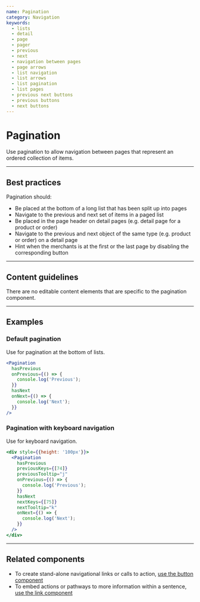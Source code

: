 ```yaml
---
name: Pagination
category: Navigation
keywords:
  - lists
  - detail
  - page
  - pager
  - previous
  - next
  - navigation between pages
  - page arrows
  - list navigation
  - list arrows
  - list pagination
  - list pages
  - previous next buttons
  - previous buttons
  - next buttons
---
```


# Pagination

Use pagination to allow navigation between pages that represent an ordered collection of items.

---

## Best practices

Pagination should:

- Be placed at the bottom of a long list that has been split up into pages
- Navigate to the previous and next set of items in a paged list
- Be placed in the page header on detail pages (e.g. detail page for a product or order)
- Navigate to the previous and next object of the same type (e.g. product or order) on a detail page
- Hint when the merchants is at the first or the last page by disabling the corresponding button

---

## Content guidelines

There are no editable content elements that are specific to the pagination component.

---

## Examples

### Default pagination

Use for pagination at the bottom of lists.

```jsx
<Pagination
  hasPrevious
  onPrevious={() => {
    console.log('Previous');
  }}
  hasNext
  onNext={() => {
    console.log('Next');
  }}
/>
```

### Pagination with keyboard navigation

Use for keyboard navigation.

```jsx
<div style={{height: '100px'}}>
  <Pagination
    hasPrevious
    previousKeys={[74]}
    previousTooltip="j"
    onPrevious={() => {
      console.log('Previous');
    }}
    hasNext
    nextKeys={[75]}
    nextTooltip="k"
    onNext={() => {
      console.log('Next');
    }}
  />
</div>
```

---

## Related components

- To create stand-alone navigational links or calls to action, [use the button component](/components/actions/button)
- To embed actions or pathways to more information within a sentence, [use the link component](/components/navigation/link)
